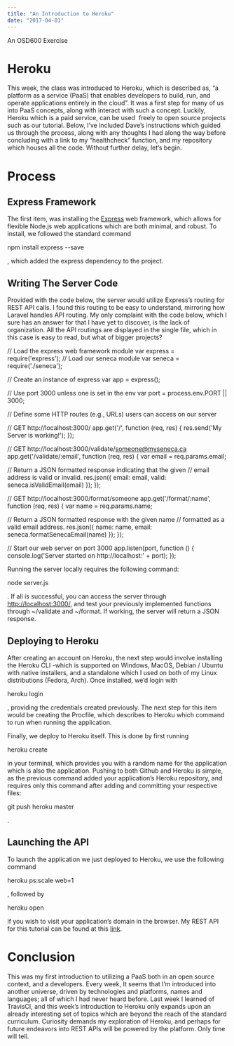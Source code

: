 ```yaml
---
title: "An Introduction to Heroku"
date: "2017-04-01"
---
```


An OSD600 Exercise

# Heroku

This week, the class was introduced to Heroku, which is described as, “a platform as a service (PaaS) that enables developers to build, run, and operate applications entirely in the cloud”. It was a first step for many of us into PaaS concepts, along with interact with such a concept. Luckily, Heroku which is a paid service, can be used  freely to open source projects such as our tutorial. Below, I’ve included Dave’s instructions which guided us through the process, along with any thoughts I had along the way before concluding with a link to my “healthcheck” function, and my repository which houses all the code. Without further delay, let’s begin.

# Process

## Express Framework

The first item, was installing the [Express](https://expressjs.com/) web framework, which allows for flexible Node.js web applications which are both minimal, and robust. To install, we followed the standard command

npm install express --save

, which added the express dependency to the project.

## Writing The Server Code

Provided with the code below, the server would utilize Express’s routing for REST API calls. I found this routing to be easy to understand, mirroring how Laravel handles API routing. My only complaint with the code below, which I sure has an answer for that I have yet to discover, is the lack of organization. All the API routings are displayed in the single file, which in this case is easy to read, but what of bigger projects?

// Load the express web framework module
var express = require('express');
// Load our seneca module
var seneca = require('./seneca');

// Create an instance of express
var app = express();

// Use port 3000 unless one is set in the env
var port = process.env.PORT || 3000;

// Define some HTTP routes (e.g., URLs) users can access on our server

// GET http://localhost:3000/
app.get('/', function (req, res) {
 res.send('My Server is working!');
});

// GET http://localhost:3000/validate/someone@myseneca.ca
app.get('/validate/:email', function (req, res) {
 var email = req.params.email;

 // Return a JSON formatted response indicating that the given
 // email address is valid or invalid.
 res.json({
   email: email,
   valid: seneca.isValidEmail(email)
 });
});

// GET http://localhost:3000/format/someone
app.get('/format/:name', function (req, res) {
 var name = req.params.name;

 // Return a JSON formatted response with the given name
 // formatted as a valid email address.
 res.json({
   name: name,
   email: seneca.formatSenecaEmail(name)
 });
});

// Start our web server on port 3000
app.listen(port, function () {
 console.log('Server started on http://localhost:' + port);
});

Running the server locally requires the following command:

node server.js

. If all is successful, you can access the server through [http://localhost:3000/](http://localhost:3000/), and test your previously implemented functions through ~/validate and ~/format. If working, the server will return a JSON response.

## Deploying to Heroku

After creating an account on Heroku, the next step would involve installing the Heroku CLI -which is supported on Windows, MacOS, Debian / Ubuntu with native installers, and a standalone which I used on both of my Linux distributions (Fedora, Arch). Once installed, we’d login with

heroku login

, providing the credentials created previously. The next step for this item would be creating the Procfile, which describes to Heroku which command to run when running the application.

Finally, we deploy to Heroku itself. This is done by first running

heroku create

in your terminal, which provides you with a random name for the application which is also the application. Pushing to both Github and Heroku is simple, as the previous command added your application’s Heroku repository, and requires only this command after adding and committing your respective files:

git push heroku master

.

## Launching the API

To launch the application we just deployed to Heroku, we use the following command

heroku ps:scale web=1

, followed by

heroku open

if you wish to visit your application’s domain in the browser. My REST API for this tutorial can be found at this [link](https://pumpkin-pudding-95440.herokuapp.com/healthcheck).

# Conclusion

This was my first introduction to utilizing a PaaS both in an open source context, and a developers. Every week, It seems that I’m introduced into another universe, driven by technologies and platforms, names and languages; all of which I had never heard before. Last week I learned of TravisCI, and this week’s introduction to Heroku only expands upon an already interesting set of topics which are beyond the reach of the standard curriculum. Curiosity demands my exploration of Heroku, and perhaps for future endeavors into REST APIs will be powered by the platform. Only time will tell.
